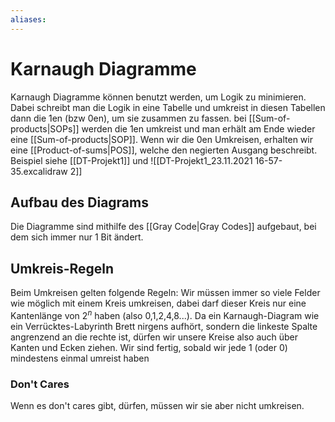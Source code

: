 ```yaml
---
aliases: 
---
```

# Karnaugh Diagramme
Karnaugh Diagramme können benutzt werden, um Logik zu minimieren.
Dabei schreibt man die Logik in eine Tabelle und umkreist in diesen Tabellen dann die 1en (bzw 0en), um sie zusammen zu fassen.
bei [[Sum-of-products|SOPs]] werden die 1en umkreist und man erhält am Ende wieder eine [[Sum-of-products|SOP]].
Wenn wir die 0en Umkreisen, erhalten wir eine [[Product-of-sums|POS]], welche den negierten Ausgang beschreibt.
Beispiel siehe [[DT-Projekt1]] und 
![[DT-Projekt1_23.11.2021 16-57-35.excalidraw 2]]
## Aufbau des Diagrams
Die Diagramme sind mithilfe des [[Gray Code|Gray Codes]] aufgebaut, bei dem sich immer nur 1 Bit ändert.
## Umkreis-Regeln
Beim Umkreisen gelten folgende Regeln:
Wir müssen immer so viele Felder wie möglich mit einem Kreis umkreisen, dabei darf dieser Kreis nur eine Kantenlänge von $2^n$ haben (also 0,1,2,4,8...). Da ein Karnaugh-Diagram wie ein Verrücktes-Labyrinth Brett nirgens aufhört, sondern die linkeste Spalte angrenzend an die rechte ist, dürfen wir unsere Kreise also auch über Kanten und Ecken ziehen.
Wir sind fertig, sobald wir jede 1 (oder 0) mindestens einmal umreist haben
### Don't Cares
Wenn es don't cares gibt, dürfen, müssen wir sie aber nicht umkreisen.